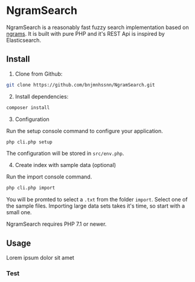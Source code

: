 NgramSearch
===========

NgramSearch is a reasonably fast fuzzy search implementation based on [ngrams]. It is built with pure PHP and it's REST Api is inspired by Elasticsearch. 

Install
-------

1. Clone from Github:

```sh
git clone https://github.com/bnjmnhssnn/NgramSearch.git
```

2. Install dependencies:

```sh
composer install
```

3. Configuration

Run the setup console command to configure your application. 

```sh
php cli.php setup
```
The configuration will be stored in `src/env.php`.

4. Create index with sample data (optional)

Run the import console command. 

```sh
php cli.php import
```
You will be promted to select a `.txt` from the folder `import`. Select one of the sample files. Importing large data sets takes it's time, so start with a small one.

NgramSearch requires PHP 7.1 or newer.

Usage
-----

Lorem ipsum dolor sit amet

### Test




[ngrams]: https://en.wikipedia.org/wiki/N-gram "n-grams"
